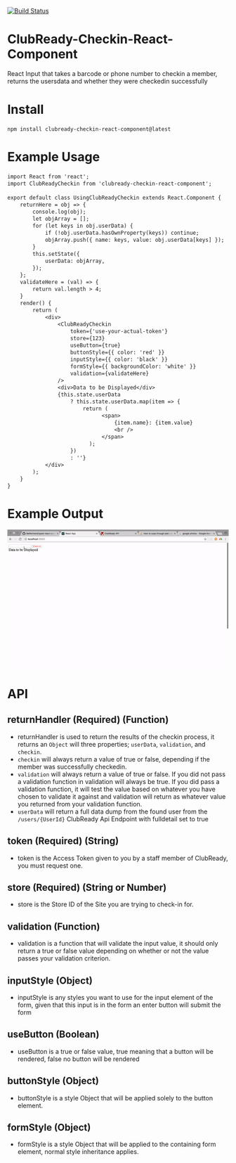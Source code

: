 [![Build Status](https://travis-ci.org/BaReinhard/ClubReady-Checkin-React-Component.png?branch=master)](https://travis-ci.org/BaReinhard/ClubReady-Checkin-React-Component)

# ClubReady-Checkin-React-Component
React Input that takes a barcode or phone number to checkin a member, returns the usersdata and whether they were checkedin successfully

# Install 

```
npm install clubready-checkin-react-component@latest
```

# Example Usage

```
import React from 'react';
import ClubReadyCheckin from 'clubready-checkin-react-component';

export default class UsingClubReadyCheckin extends React.Component {
    returnHere = obj => {
        console.log(obj);
        let objArray = [];
        for (let keys in obj.userData) {
            if (!obj.userData.hasOwnProperty(keys)) continue;
            objArray.push({ name: keys, value: obj.userData[keys] });
        }
        this.setState({
            userData: objArray,
        });
    };
    validateHere = (val) => {
        return val.length > 4;
    }
    render() {
        return (
            <div>
                <ClubReadyCheckin
                    token={'use-your-actual-token'}
                    store={123}
                    useButton={true}
                    buttonStyle={{ color: 'red' }}
                    inputStyle={{ color: 'black' }}
                    formStyle={{ backgroundColor: 'white' }}
                    validation={validateHere}
                />
                <div>Data to be Displayed</div>
                {this.state.userData
                    ? this.state.userData.map(item => {
                        return (
                              <span>
                                  {item.name}: {item.value}
                                  <br />
                              </span>
                          );
                    })
                    : ''}
            </div>
        );
    }
}
```

# Example Output

![Gif](https://github.com/BaReinhard/ClubReady-Checkin-React-Component/blob/master/tools/clubready-checkin-react-component.gif?raw=true)

# API

## returnHandler (Required) (Function)
* returnHandler is used to return the results of the checkin process, it returns an `Object` will three properties; `userData`, `validation`, and `checkin`.
* `checkin` will always return a value of true or false, depending if the member was successfully checkedin.
* `validation` will always return a value of true or false. If you did not pass a validation function in validation will always be true. If you did pass a validation function, it will test the value based on whatever you have chosen to validate it against and validation will return as whatever value you returned from your validation function.
* `userData` will return a full data dump from the found user from the `/users/{UserId}` ClubReady Api Endpoint with fulldetail set to true

## token (Required) (String)
* token is the Access Token given to you by a staff member of ClubReady, you must request one.

## store (Required) (String or Number)
* store is the Store ID of the Site you are trying to check-in for.

## validation (Function)
* validation is a function that will validate the input value, it should only return a true or false value depending on whether or not the value passes your validation criterion.

## inputStyle (Object)
* inputStyle is any styles you want to use for the input element of the form, given that this input is in the form an enter button will submit the form

## useButton (Boolean)
* useButton is a true or false value, true meaning that a button will be rendered, false no button will be rendered

## buttonStyle (Object)
* buttonStyle is a style Object that will be applied solely to the button element.

## formStyle (Object)
* formStyle is a style Object that will be applied to the containing form element, normal style inheritance applies.





